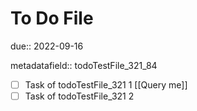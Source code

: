# To Do File

due:: 2022-09-16

metadatafield:: todoTestFile_321\_84

- [ ] Task of todoTestFile_321 1 [[Query me]]
- [ ] Task of todoTestFile_321 2
